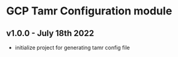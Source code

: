 # GCP Tamr Configuration module

## v1.0.0 - July 18th 2022
* initialize project for generating tamr config file
